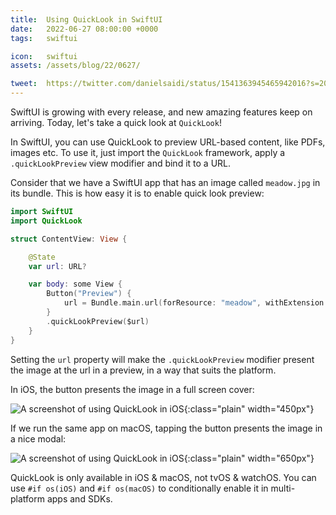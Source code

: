 ```yaml
---
title:  Using QuickLook in SwiftUI
date:   2022-06-27 08:00:00 +0000
tags:   swiftui

icon:   swiftui
assets: /assets/blog/22/0627/

tweet:  https://twitter.com/danielsaidi/status/1541363945465942016?s=20&t=pHrBeDbqn-sQh8qvy0pmCg
---
```


SwiftUI is growing with every release, and new amazing features keep on arriving. Today, let's take a quick look at `QuickLook`!

In SwiftUI, you can use QuickLook to preview URL-based content, like PDFs, images etc. To use it, just import the `QuickLook` framework, apply a `.quickLookPreview` view modifier and bind it to a URL.

Consider that we have a SwiftUI app that has an image called `meadow.jpg` in its bundle. This is how easy it is to enable quick look preview:

```swift
import SwiftUI
import QuickLook

struct ContentView: View {

    @State
    var url: URL?

    var body: some View {
        Button("Preview") {
            url = Bundle.main.url(forResource: "meadow", withExtension: "jpg")
        }
        .quickLookPreview($url)
    }
}
```

Setting the `url` property will make the `.quickLookPreview` modifier present the image at the url in a preview, in a way that suits the platform.

In iOS, the button presents the image in a full screen cover:

![A screenshot of using QuickLook in iOS]({{page.assets}}ios.png){:class="plain" width="450px"}

If we run the same app on macOS, tapping the button presents the image in a nice modal:

![A screenshot of using QuickLook in iOS]({{page.assets}}macos.png){:class="plain" width="650px"}

QuickLook is only available in iOS & macOS, not tvOS & watchOS. You can use `#if os(iOS)` and `#if os(macOS)` to conditionally enable it in multi-platform apps and SDKs.